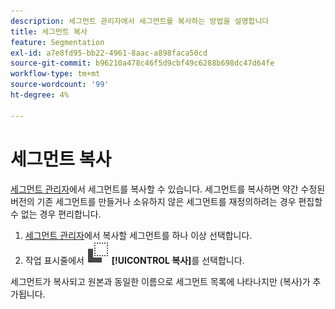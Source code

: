 ```yaml
---
description: 세그먼트 관리자에서 세그먼트를 복사하는 방법을 설명합니다
title: 세그먼트 복사
feature: Segmentation
exl-id: a7e8fd95-bb22-4961-8aac-a898faca50cd
source-git-commit: b96210a478c46f5d9cbf49c6288b698dc47d64fe
workflow-type: tm+mt
source-wordcount: '99'
ht-degree: 4%

---
```


# 세그먼트 복사

[세그먼트 관리자](seg-manage.md)에서 세그먼트를 복사할 수 있습니다. 세그먼트를 복사하면 약간 수정된 버전의 기존 세그먼트를 만들거나 소유하지 않은 세그먼트를 재정의하려는 경우 편집할 수 없는 경우 편리합니다.

1. [세그먼트 관리자](seg-manage.md)에서 복사할 세그먼트를 하나 이상 선택합니다.
1. 작업 표시줄에서 ![복사](/help/assets/icons/Copy.svg) **[!UICONTROL 복사]**&#x200B;를 선택합니다.

세그먼트가 복사되고 원본과 동일한 이름으로 세그먼트 목록에 나타나지만 (복사)가 추가됩니다.
